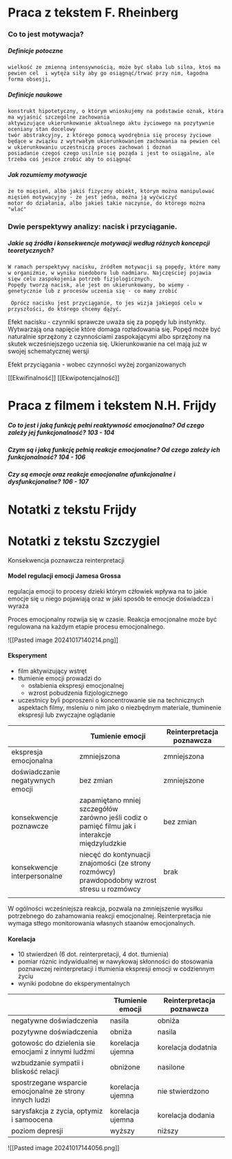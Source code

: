 # Praca z tekstem F. Rheinberg
### Co to jest motywacja?

##### Definicje potoczne

	wielkość ze zmienną intensywnością, może być słaba lub silna, ktoś ma pewien cel  i wytęża siły aby go osiągnąć/trwać przy nim, łagodna forma obsesji,
##### Definicje naukowe

	konstrukt hipotetyczny, o którym wnioskujemy na podstawie oznak, która ma wyjaśnić szczególne zachowania
	aktywizujące ukierunkowanie aktualnego aktu życiowego na pozytywnie oceniany stan docelowy
	twór abstrakcyjny, z którego pomocą wyodrębnia się procesy życiowe będące w związku z wytrwałym ukierunkowaniem zachowania na pewien cel
	w ukierunkowaniu uczestniczą proces zachowań i doznań
	posiadanie czegoś czego usilnie się poząda i jest to osiągalne, ale trzeba coś jeszce zrobić aby to osiągnąć

##### Jak rozumiemy motywacje

	że to mięsień, albo jakiś fizyczny obiekt, którym można manipulować
	mięsień motywacyjny - że jest jedna, można ją wyćwiczyć
	motor do działania, albo jakieś takie naczynie, do którego można "wlać"
### Dwie perspektywy analizy: nacisk i przyciąganie.

##### Jakie są źródła i konsekwencje motywacji według różnych koncepcji teoretycznych?

	W ramach perspektywy nacisku, źródłem motywacji są popędy, które mamy w organiźmie, w wyniku niedoboru lub nadmiaru. Najczęściej pojawia sięw celu zaspokojenia potrzeb fizjologicznych.
	Popędy tworzą nacisk, ale jest on ukierunkowany, bo wiemy - genetycznie lub z procesów uczenia się - co mamy zrobić

	 Oprócz nacisku jest przyciąganie, to jes wizja jakiegoś celu w przyszłości, do którego chcemy dążyć.

Efekt nacisku - czynniki sprawcze uważa się za popędy lub instynkty. Wytwarzają ona napięcie które domaga rozładowania się. Popęd może być naturalnie sprzężony z czynnościami zaspokającymi albo sprzężony na skutek wcześniejszego uczenia się. Ukierunkowanie na cel mają już w swojej schematycznej wersji

Efekt przyciągania - wobec czynności wyżej zorganizowanych

[[Ekwifinalność]]
[[Ekwipotencjalność]]

# Praca z filmem i tekstem N.H. Frijdy
##### Co to jest i jaką funkcję pełni reaktywność emocjonalna? Od czego zależy jej funkcjonalność? 103 - 104


##### Czym są i jaką funkcję pełnią reakcje emocjonalne? Od czego zależy ich funkcjonalność? 104 - 106


##### Czy są emocje oraz reakcje emocjonalne afunkcjonalne i dysfunkcjonalne? 106 - 107

# Notatki z tekstu Frijdy 

# Notatki z tekstu Szczygiel
Konsekwencja poznawcza reinterpretacji
#### Model regulacji emocji Jamesa Grossa
regulacja emocji to procesy dzieki którym cżłowiek wpływa na to jakie emocje się u niego pojawiają oraz w jaki sposób te emocje doświadcza i wyraża

Proces emocjonalny rozwija się w czasie. Reakcja emocjonalne może być regulowana na każdym etapie procesu emocjonalnego.

![[Pasted image 20241017140214.png]]

#### Eksperyment
- film aktywizujący wstręt
- tłumienie emocji prowadzi do
	- osłabienia ekspresji emocjonalnej
	- wzrost pobudzenia fizjologicznego
- uczestnicy byli poproszeni o koncentrowanie sie na technicznych aspektach filmy, msleniu o nim jako o niezbędnym materiale, tłuminenie ekspresji lub zwyczajne oglądanie

|                                  | Tumienie emocji                                                                                   | Reinterpretacja poznawcza |
| -------------------------------- | ------------------------------------------------------------------------------------------------- | ------------------------- |
| ekspresja emocjonalna            | zmniejszona                                                                                       | zmniejszona               |
| doświadczanie negatywnych emocji | bez zmian                                                                                         | zmniejszone               |
| konsekwencje poznawcze           | zapamiętano mniej szczegółów<br>zarówno jeśli codiz o pamięć filmu jak i interakcje międzyludzkie | bez zmian                 |
| konsekwencje interpersonalne     | niecęć do kontynuacji znajomości (ze strony rozmówcy)<br>prawdopodobny wzrost stresu u rozmówcy   | brak                      |
|                                  |                                                                                                   |                           |
W ogólności wcześniejsza reakcja, pozwala na zmniejszenie wysiłku potrzebnego do zahamowania reakcji emocjonalnej.
Reinterpretacja nie wymaga stłego monitorowania własnych staanów emocjonalnych.
#### Korelacja
- 10 stwierdzeń (6 dot. reinterpretacji, 4 dot. tłumienia)
- pomiar róznic indywidualnej w nawykowaj skłonności do stosowania poznawczej reinterpretacji i tłumienia ekspresji emocji w codziennym życiu
- wyniki podobne do eksperymentalnych

|                                                          | Tłumienie emocji | Reinterpretacja poznawcza |
| -------------------------------------------------------- | ---------------- | ------------------------- |
| negatywne doświadczenia                                  | nasila           | obniża                    |
| pozytywne doświadczenia                                  | obniża           | nasila                    |
| gotowośc do dzielenia sie emocjami z innymi ludźmi       | korelacja ujemna | korelacja dodatnia        |
| wzbudzanie sympatii i bliskość relacji                   | obniżone         | nasilone                  |
| spostrzegane wsparcie emocjonalne ze strony innych ludzi | korelacja ujemna | nie stwierdzono           |
| sarysfakcja z zycia, optymiz i samoocena                 | korelacja ujemna | korelacja dodania         |
| poziom depresji                                          | wyższy           | niższy                    |
![[Pasted image 20241017144056.png]]

